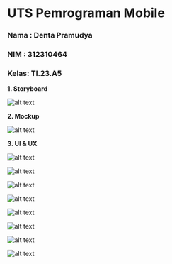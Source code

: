 # UTS Pemrograman Mobile

### Nama : Denta Pramudya
### NIM  : 312310464
### Kelas: TI.23.A5






**1. Storyboard**


![alt text](img/storyboard.png)






**2. Mockup**

![alt text](img/mockup.png)


**3. UI & UX**


![alt text](img/1.png)

![alt text](img/2.png)

![alt text](img/3.png)

![alt text](img/4.png)

![alt text](img/5.png)

![alt text](img/6.png)

![alt text](img/7.png)

![alt text](img/8.png)
